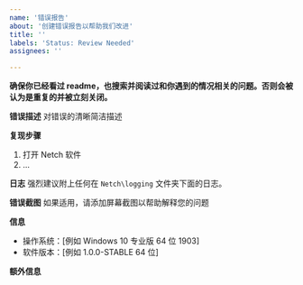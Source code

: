 ```yaml
---
name: '错误报告'
about: '创建错误报告以帮助我们改进'
title: ''
labels: 'Status: Review Needed'
assignees: ''

---
```


**确保你已经看过 readme，也搜索并阅读过和你遇到的情况相关的问题。否则会被认为是重复的并被立刻关闭。**

**错误描述**
对错误的清晰简洁描述

**复现步骤**
1. 打开 Netch 软件
2. ...

**日志**
强烈建议附上任何在 `Netch\logging` 文件夹下面的日志。

**错误截图**
如果适用，请添加屏幕截图以帮助解释您的问题

**信息**
- 操作系统：[例如 Windows 10 专业版 64 位 1903]
- 软件版本：[例如 1.0.0-STABLE 64 位]

**额外信息**
